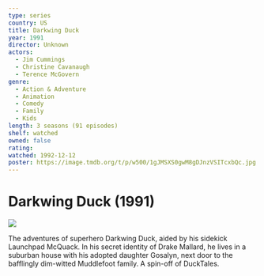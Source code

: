 ```yaml
---
type: series
country: US
title: Darkwing Duck
year: 1991
director: Unknown
actors:
  - Jim Cummings
  - Christine Cavanaugh
  - Terence McGovern
genre:
  - Action & Adventure
  - Animation
  - Comedy
  - Family
  - Kids
length: 3 seasons (91 episodes)
shelf: watched
owned: false
rating:
watched: 1992-12-12
poster: https://image.tmdb.org/t/p/w500/1gJMSXS0gwM8gDJnzVSITcxbQc.jpg
---
```


# Darkwing Duck (1991)

![](https://image.tmdb.org/t/p/w500/1gJMSXS0gwM8gDJnzVSITcxbQc.jpg)

The adventures of superhero Darkwing Duck, aided by his sidekick Launchpad McQuack. In his secret identity of Drake Mallard, he lives in a suburban house with his adopted daughter Gosalyn, next door to the bafflingly dim-witted Muddlefoot family. A spin-off of DuckTales.